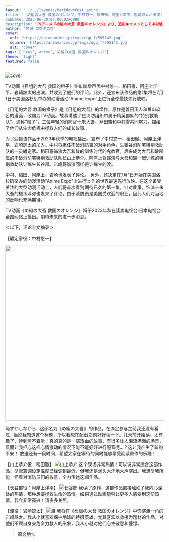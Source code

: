 ```yaml
---
layout: '../../layouts/MarkdownPost.astro'
title: '「め組の大吾 救国のオレンジ」中村悠一、稲田徹、阿座上洋平、岩崎諒太が出演！「Anime Expo」で世界最速先行上映も
pubDate: 2023-06-30T07:00:03+0900
description: 'TVアニメ『め組の大吾 救国のオレンジ』より、追加キャストとして中村悠一、稲田徹、阿座上洋平、岩崎諒太の出演が発表され、コメントが到着した。さらに、アニメイベント「Anime Expo」にて、本作の第1話が世界最速先行上映されることもわかった。'
author: '仲瀬 コウタロウ'
cover:
  url: 'https://animeanime.jp/imgs/ogp_f/595142.jpg'
  square: 'https://animeanime.jp/imgs/ogp_f/595142.jpg'
  alt: "cover"
tags: ['news','anime','め組の大吾 救国のオレンジ']
theme: 'light'
featured: false
---
```


![cover](https://animeanime.jp/imgs/ogp_f/595142.jpg)

TV动画《目组的大吾 救国的橙子》宣布新增声优中村悠一、稻田徹、阿座上洋平、岩崎諒太的出演，并收到了他们的评论。此外，还宣布该作品的第1集将在7月1日于美国洛杉矶举办的动漫活动“Anime Expo”上进行全球最快先行放映。

《目组的大吾 救国的橙子》是《目组的大吾》的续作，原作是曽田正人和冨山玖呂的漫画，改编为TV动画。故事讲述了在消防组织中属于精英部队的“特别救助队”，通称“橙子”，三位年轻的消防官十朱大吾、斧田駿和中村雪共同努力，描绘了他们从生命危机中拯救人们的成长故事。

为了迎接该作品于2023年秋季的电视播出，宣布了中村悠一、稻田徹、阿座上洋平、岩崎諒太的加入。中村将担任不破消防署的对手角色，生姜谷消防署特别救助队的一员纏定家。稻田将饰演大吾和駿的训练时代的鬼教官，后来成为大吾和駿所属的不破消防署特别救助队队长山上恭介。阿座上将饰演与大吾和駿一起训练的特别救助队训练生长谷部。岩崎将饰演同样是训练生的渡。

中村、稻田、阿座上、岩崎也发表了评论。
另外，还决定在7月1日开始在美国洛杉矶举办的动漫活动“Anime Expo”上进行本作的世界最速先行放映。在这个备受关注的大型动漫活动上，人们将首次看到期待已久的第一集。针对此事，饰演十朱大吾的榎木淳弥也发来了评论。由于消防员是美国受欢迎的职业，因此人们对当地的反响也充满期待。

TV动画《め組の大吾 救国のオレンジ》将于2023年秋在读卖电视台·日本电视台全国网络上播出。期待未来的进一步消息。

＜以下，评论全文摘录＞

【纏定家役：中村悠一】

<img src="https://animeanime.jp/imgs/zoom/595147.jpg" class="inline-article-image" width="640" height="557">

恥ずかしながら…这部名为《め組の大吾》的作品，在决定参与之前我还没有看过...当然我知道这个标题，所以我想在配音之前好好读一下。几天前开始读，太有趣了，读到睡不着觉！真的真的是一部热血的故事，有很多让人泪流满面的场景，反而让我担心这样心情激动的情况下能不能好好进行配音呢...？这让我产生了新的不安！
放送还有一段时间，希望大家在等待的同时能够享受阅读原作的乐趣！ 

【山上恭介役：稲田徹】
![山上恭介](https://animeanime.jp/imgs/zoom/595149.jpg)
这个现场非常热情！可以说非常适合这部作品，尽管空调设定温度已经调到最低，但我还是满头大汗地大声演出。我想尽我所能，怀着对消防员们的敬意，全力传达这部作品。

【长谷部役：阿座上洋平】
![长谷部](https://animeanime.jp/imgs/zoom/595143.jpg)
我读了原作，这部作品直接触动了我内心深处的热情，那种想要拯救生命的热情。如果通过动画能够让更多人感受到这份热情，我会非常高兴！请多多关照。

【渡役：岩崎諒太】
![渡](https://animeanime.jp/imgs/zoom/595150.jpg)
我将在《め組の大吾 救国のオレンジ》中饰演渡一角的岩崎諒太。我从小就喜欢保护地球的特摄英雄，尤其喜欢以救援为题材的作品，对他们不顾自身安危全力救人的形象，我从小就对他们心生敬意和憧憬。

>[原文地址](https://animeanime.jp/article/2023/06/30/78255.html)  
